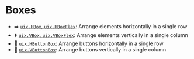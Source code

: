 # Boxes
 
* :arrow_right: [`uix.HBox`, `uix.HBoxFlex`](uixHBox.md): Arrange elements horizontally in a single row
* :arrow_down: [`uix.VBox`, `uix.VBoxFlex`](uixVBox.md): Arrange elements vertically in a single column
* :traffic_light: [`uix.HButtonBox`](uixHButtonBox.md): Arrange buttons horizontally in a single row
* :vertical_traffic_light: [`uix.VButtonBox`](uixVButtonBox.md): Arrange buttons vertically in a single column